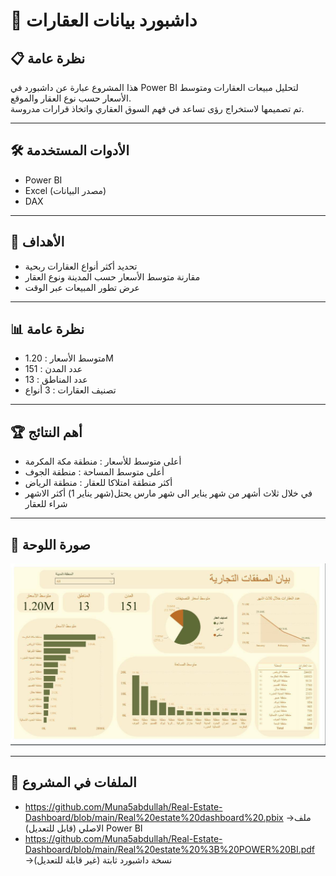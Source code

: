 # 🏡 داشبورد بيانات العقارات

## 📋 نظرة عامة
هذا المشروع عبارة عن داشبورد في Power BI لتحليل مبيعات العقارات ومتوسط الأسعار حسب نوع العقار والموقع.  
تم تصميمها لاستخراج رؤى تساعد في فهم السوق العقاري واتخاذ قرارات مدروسة.

---
## 🛠 الأدوات المستخدمة
- Power BI  
- Excel (مصدر البيانات)  
- DAX
---

## 🎯 الأهداف
- تحديد أكثر أنواع العقارات ربحية  
- مقارنة متوسط الأسعار حسب المدينة ونوع العقار  
- عرض تطور المبيعات عبر الوقت
---

## 📊 نظرة عامة
- متوسط الأسعار : 1.20M
- عدد المدن : 151
- عدد المناطق : 13
- تصنيف العقارات : 3 أنواع

 ---

## 🏆 أهم النتائج
- أعلى متوسط للأسعار : منطقة مكة المكرمة
- أعلى متوسط المساحة : منطقة الجوف
- أكثر منطقة امتلاكا للعقار : منطقة الرياض
- في خلال ثلاث أشهر من شهر يناير الى شهر مارس يحتل(شهر يناير 1) أكثر الاشهر شراء للعقار
--- 

## 📸 صورة اللوحة
![Dashboard](Dashboard.jpg)  

---
## 📂 الملفات في المشروع
- https://github.com/Muna5abdullah/Real-Estate-Dashboard/blob/main/Real%20estate%20dashboard%20.pbix →ملف الاصلي (قابل للتعديل) Power BI   
- https://github.com/Muna5abdullah/Real-Estate-Dashboard/blob/main/Real%20estate%20%3B%20POWER%20BI.pdf →نسخة داشبورد ثابتة (غير قابلة للتعديل)
